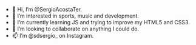 - 👋 Hi, I’m @SergioAcostaTer.
- 👀 I’m interested in sports, music and development.
- 🌱 I’m currently learning JS and trying to improve my HTML5 and CSS3.
- 💞️ I’m looking to collaborate on anything I could do.
- 📫 I’m @sdsergio_ on Instagram.

<!---
SergioAcostaTer/SergioAcostaTer is a ✨ special ✨ repository because its `README.md` (this file) appears on your GitHub profile.
You can click the Preview link to take a look at your changes.
--->
